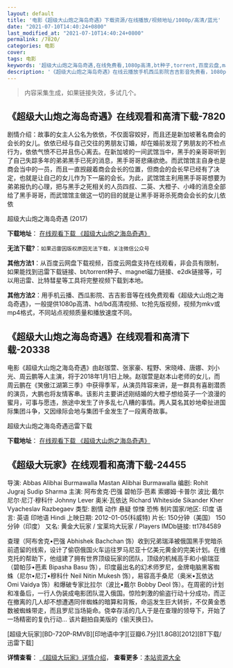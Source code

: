 ```yaml
---
layout: default
title: '电影《超级大山炮之海岛奇遇》下载资源/在线播放/视频地址/1080p/高清/蓝光'
date: "2021-07-10T14:40:24+0800"
last_modified_at: "2021-07-10T14:40:24+0800"
permalink: /7820/
categories: 电影
cover:
tags: 电影
keywords: '超级大山炮之海岛奇遇,在线免费看,1080p高清,bt种子,torrent,百度云盘,magnet,磁力链,迅雷下载资源'
description: '《超级大山炮之海岛奇遇》在线云播放手机西瓜影院吉吉影音免费看，1080p高清bd/hd未删减完整版和tc抢先枪版，mkv/mp4格式，附带bt/torrent种子、magnet/磁力链、百度云盘、网盘资源迅雷下载链接'
---
```


>内容采集生成，如果链接失效，多试几个。


## 《超级大山炮之海岛奇遇》在线观看和高清下载-7820

剧情介绍：故事的女主人公名为依依，不仅面容姣好，而且还是新加坡著名商会的会长的女儿。依依已经与自己交往的男朋友订婚，却在婚前发现了男朋友的不检点行为，依依气愤不已并且伤心离去。在新加坡的一间武馆当中，黑手的亲哥哥听到了自己失踪多年的弟弟黑手已死的消息，黑手哥哥悲痛欲绝。而武馆馆主自身也是商会当中的一员，而且一直觊觎着商会会长的位置，但商会的会长早已经有了决定，也就是让自己的女儿作为下一届的会长。为此，武馆馆主利用黑手哥哥想要为弟弟报仇的心理，把与黑手之死相关的人员四叔、二英、大橙子、小峰的消息全部给了黑手哥哥，而武馆馆主做这一切的目的就是让黑手哥哥杀死商会会长的女儿依依


超级大山炮之海岛奇遇 (2017)

**下载地址**： [在线观看下载 《超级大山炮之海岛奇遇》](https://www.btbtdy.me/btdy/dy12173.html) 


**无法下载?**：`如果迅雷因版权原因无法下载，关注微信公众号 `

**其他方法1**：从百度云网盘下载视频，百度云网盘支持在线观看，非会员有限制，如果能找到迅雷下载链接、bt/torrent种子、magnet磁力链接、e2dk链接等，可以用迅雷、比特彗星等工具将完整视频下载到本地。

**其他方法2**：用手机云播、西瓜影院、吉吉影音等在线免费观看《超级大山炮之海岛奇遇》，一般提供1080p高清、hd/bd高清视频、tc抢先版视频，视频为mkv或mp4格式，不同站点视频质量和播放速度不同。


## 《超级大山炮之海岛奇遇》在线观看和高清下载-20338

电影《超级大山炮之海岛奇遇》由赵珈萱、张家豪、程野、宋晓峰、唐娜、刘小光、周云鹏等人主演，将于2018年1月1日上映。赵珈萱是赵本山老师的女儿，而周云鹏在《笑傲江湖第三季》中获得季军，从演员阵容来讲，是一群具有喜剧潜质的演员，大鹏也将友情客串。该影片主要讲述刚结婚的大橙子想给英子一个浪漫的蜜月，可事与愿违，旅途中发生了许多乱七八糟的事情。两人莫名其妙地牵扯进国际集团斗争，又因缘际会地与集团千金发生了一段离奇故事。


超级大山炮之海岛奇遇迅雷下载

**下载地址**： [在线观看下载 《超级大山炮之海岛奇遇》](https://www.993dy.com//vod-detail-id-28805.html) 


## 《超级大玩家》在线观看和高清下载-24455

导演: Abbas Alibhai Burmawalla Mastan Alibhai Burmawalla 编剧: Rohit Jugraj Sudip Sharma 主演: 阿布舍克·巴强 碧帕莎·芭素 索娜姆·卡普尔 波比·戴尔 尼尔·尼汀·穆科什 Johnny Lever 奥米·瓦依达 Richard Whiteside Sikander Kher Vyacheslav Razbegaev 类型: 剧情 动作 悬疑 惊悚 恐怖 制片国家/地区: 印度 语言: 英语 印地语 Hindi 上映日期: 2012-01-05(科威特) 片长: 150分钟（美国） 150分钟（印度） 又名: 黄金大玩家 / 宝莱坞大玩家 / Players IMDb链接: tt1784589

查理（阿布舍克•巴强 Abhishek Bachchan 饰）收到兄弟瑞泽被俄国黑手党暗杀前遗留的线索，设计了偷窃俄国火车运往罗马尼亚十亿美元黄金的完美计划。在维克托的帮助下，他组建了拥有世界顶级玩家的团队，顶级的机械高手和小偷瑞亚（碧帕莎•芭素 Bipasha Basu 饰），印度最出名的幻术师罗尼，金牌电脑黑客蜘蛛（尼尔•尼汀•穆科什 Neil Nitin Mukesh 饰），易容高手桑尼（奥米•瓦依达 Omi Vaidya 饰）和爆破专家比拉尔（波比•戴尔 Bobby Deol 饰）。在周密的计划和准备后，一行人伪装成电影团队混入俄国。惊险刺激的偷盗行动十分成功，而正在撤离的几人却不想遭遇同伴蜘蛛的暗算和背叛，命运发生巨大转折，不仅黄金悉数被蜘蛛带走，而且罗尼当场毙命。侥幸存活的几人于是在查理的领导下，开始了一场精密的复仇行动… 该片翻拍自美版的《偷天换日》。


[超级大玩家][BD-720P-RMVB][印地语中字][豆瓣6.7分][1.8GB][2012][BT下载/迅雷下载]

**详情查看**： [《超级大玩家》详情介绍](/movie/24455/)， **查看更多**：[本站资源大全](/movie/t/all/)

